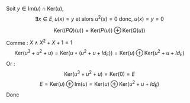 Soit $y \in \mathrm{Im}(u) \cap \mathrm{Ker}(u)$,
$$\exists x \in E, u(x) = y \text{ et alors } u^2(x) = 0 \text{ donc, }u(x) = y = 0$$

$$\mathrm{Ker}((PQ)(u)) = \mathrm{Ker}(P(u)) \oplus  \mathrm{Ker}(Q(u))$$

Comme : $X \wedge X^{2}+X+1=1$
$$\mathrm{Ker}(u^{3}+u^{2}+u) = \mathrm{Ker}(u \circ (u^{2}+u+Id_{E})) = \mathrm{Ker}(u) \oplus  \mathrm{Ker}(u^{2}+u+Id_{E}) $$
Or : 
$$\mathrm{Ker}(u^{3}+u^{2}+u) = \mathrm{Ker}(0)=E$$
$$E = \mathrm{Ker}(u) \oplus \mathrm{Im}(u) = \mathrm{Ker}(u) \oplus \mathrm{Ker}(u^{2}+u+Id_{E})$$
Donc